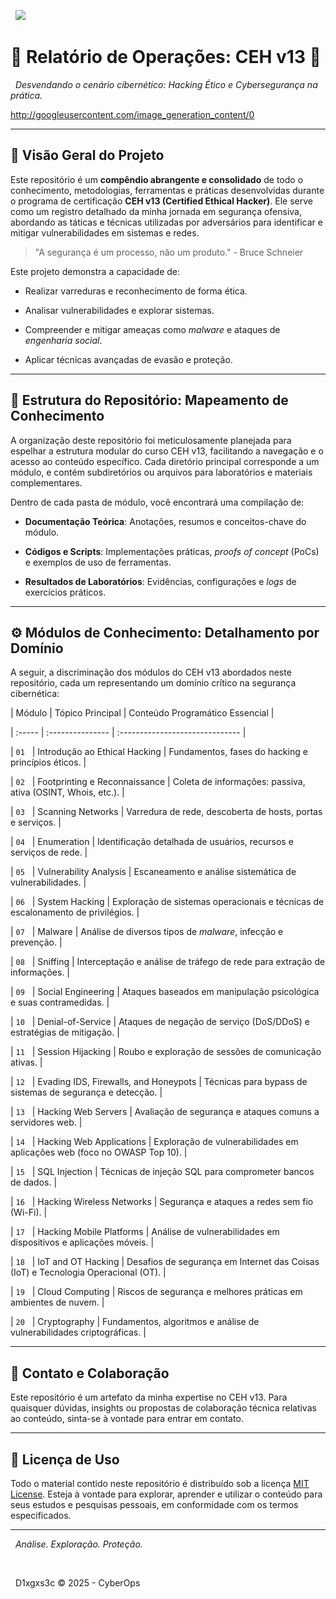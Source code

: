 <p align="center">

  <img src="![image](https://github.com/user-attachments/assets/82aa488e-8d33-4f65-bd2d-4ea5b52419c3)
"/>
  
</p>


# 🚀 Relatório de Operações: CEH v13 🚀


<p align="center">

  <em>Desvendando o cenário cibernético: Hacking Ético e Cybersegurança na prática.</em>

</p>



http://googleusercontent.com/image_generation_content/0



---



## 🎯 Visão Geral do Projeto



Este repositório é um **compêndio abrangente e consolidado** de todo o conhecimento, metodologias, ferramentas e práticas desenvolvidas durante o programa de certificação **CEH v13 (Certified Ethical Hacker)**. Ele serve como um registro detalhado da minha jornada em segurança ofensiva, abordando as táticas e técnicas utilizadas por adversários para identificar e mitigar vulnerabilidades em sistemas e redes.



> "A segurança é um processo, não um produto." - Bruce Schneier



Este projeto demonstra a capacidade de:

* Realizar varreduras e reconhecimento de forma ética.

* Analisar vulnerabilidades e explorar sistemas.

* Compreender e mitigar ameaças como *malware* e ataques de *engenharia social*.

* Aplicar técnicas avançadas de evasão e proteção.



---



## 📂 Estrutura do Repositório: Mapeamento de Conhecimento



A organização deste repositório foi meticulosamente planejada para espelhar a estrutura modular do curso CEH v13, facilitando a navegação e o acesso ao conteúdo específico. Cada diretório principal corresponde a um módulo, e contém subdiretórios ou arquivos para laboratórios e materiais complementares.



Dentro de cada pasta de módulo, você encontrará uma compilação de:

* **Documentação Teórica**: Anotações, resumos e conceitos-chave do módulo.

* **Códigos e Scripts**: Implementações práticas, *proofs of concept* (PoCs) e exemplos de uso de ferramentas.

* **Resultados de Laboratórios**: Evidências, configurações e *logs* de exercícios práticos.



---



## ⚙️ Módulos de Conhecimento: Detalhamento por Domínio



A seguir, a discriminação dos módulos do CEH v13 abordados neste repositório, cada um representando um domínio crítico na segurança cibernética:



| Módulo | Tópico Principal | Conteúdo Programático Essencial |

| :----- | :--------------- | :------------------------------ |

| `01`   | Introdução ao Ethical Hacking | Fundamentos, fases do hacking e princípios éticos. |

| `02`   | Footprinting e Reconnaissance | Coleta de informações: passiva, ativa (OSINT, Whois, etc.). |

| `03`   | Scanning Networks | Varredura de rede, descoberta de hosts, portas e serviços. |

| `04`   | Enumeration | Identificação detalhada de usuários, recursos e serviços de rede. |

| `05`   | Vulnerability Analysis | Escaneamento e análise sistemática de vulnerabilidades. |

| `06`   | System Hacking | Exploração de sistemas operacionais e técnicas de escalonamento de privilégios. |

| `07`   | Malware | Análise de diversos tipos de *malware*, infecção e prevenção. |

| `08`   | Sniffing | Interceptação e análise de tráfego de rede para extração de informações. |

| `09`   | Social Engineering | Ataques baseados em manipulação psicológica e suas contramedidas. |

| `10`   | Denial-of-Service | Ataques de negação de serviço (DoS/DDoS) e estratégias de mitigação. |

| `11`   | Session Hijacking | Roubo e exploração de sessões de comunicação ativas. |

| `12`   | Evading IDS, Firewalls, and Honeypots | Técnicas para bypass de sistemas de segurança e detecção. |

| `13`   | Hacking Web Servers | Avaliação de segurança e ataques comuns a servidores web. |

| `14`   | Hacking Web Applications | Exploração de vulnerabilidades em aplicações web (foco no OWASP Top 10). |

| `15`   | SQL Injection | Técnicas de injeção SQL para comprometer bancos de dados. |

| `16`   | Hacking Wireless Networks | Segurança e ataques a redes sem fio (Wi-Fi). |

| `17`   | Hacking Mobile Platforms | Análise de vulnerabilidades em dispositivos e aplicações móveis. |

| `18`   | IoT and OT Hacking | Desafios de segurança em Internet das Coisas (IoT) e Tecnologia Operacional (OT). |

| `19`   | Cloud Computing | Riscos de segurança e melhores práticas em ambientes de nuvem. |

| `20`   | Cryptography | Fundamentos, algoritmos e análise de vulnerabilidades criptográficas. |



---



## 🤝 Contato e Colaboração



Este repositório é um artefato da minha expertise no CEH v13. Para quaisquer dúvidas, insights ou propostas de colaboração técnica relativas ao conteúdo, sinta-se à vontade para entrar em contato.



---



## 📄 Licença de Uso



Todo o material contido neste repositório é distribuído sob a licença [MIT License](LICENSE). Esteja à vontade para explorar, aprender e utilizar o conteúdo para seus estudos e pesquisas pessoais, em conformidade com os termos especificados.



---



<p align="center">

  <em>Análise. Exploração. Proteção.</em>

  <br>

  <span>D1xgxs3c &copy; 2025 - CyberOps</span>

</p>
